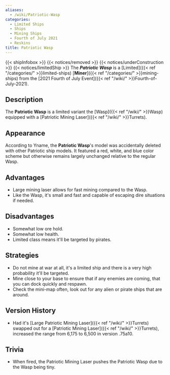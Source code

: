 ```yaml
---
aliases:
  - /wiki/Patriotic-Wasp
categories:
  - Limited Ships
  - Ships
  - Mining Ships
  - Fourth of July 2021
  - Reskins
title: Patriotic Wasp
---
```


{{< shipInfobox >}} {{< notices/removed >}} {{< notices/underConstruction >}} {{< notices/limitedShip >}} The **_Patriotic Wasp_** is a [Limited]({{< ref "/categories/" >}}limited-ships) [**Miner**]({{< ref "/categories/" >}}mining-ships) from the [2021 Fourth of July Event]({{< ref "/wiki/" >}}Fourth-of-July-2021).

## Description

The **Patriotic Wasp** is a limited variant the [Wasp]({{< ref "/wiki/" >}}Wasp) equipped with a [Patriotic Mining Laser]({{< ref "/wiki/" >}}Turrets).

## Appearance

According to Yname, the **Patriotic Wasp**'s model was accidentally deleted with other Patriotic ship models. It featured a red, white, and blue color scheme but otherwise remains largely unchanged relative to the regular Wasp.

## Advantages

- Large mining laser allows for fast mining compared to the Wasp.
- Like the Wasp, it's small and fast and capable of escaping dire situations if needed.

## Disadvantages

- Somewhat low ore hold.
- Somewhat low health.
- Limited class means it'll be targeted by pirates.

## Strategies

- Do not mine at war at all, it's a limited ship and there is a very high probability it'll be targeted.
- Mine close to your base to ensure that if any enemies are coming, that you can dock quickly and respawn.
- Check the mini-map often, look out for any alien or pirate ships that are around.

## Version History

- Had it's [Large Patriotic Mining Laser]({{< ref "/wiki/" >}}Turrets) swapped out for a [Patriotic Mining Laser]({{< ref "/wiki/" >}}Turrets), increased the range from 6,175 to 6,500 in version .75a10.

## Trivia

- When fired, the Patriotic Mining Laser pushes the Patriotic Wasp due to the Wasp being tiny.
